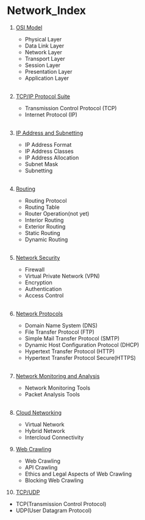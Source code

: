 # Network_Index

1. [OSI Model](https://github.com/ChoiJeonSeok/TIL/blob/master/CS/Network/Network_CS_Knowledge/OSI_Model.md)
   - Physical Layer
   - Data Link Layer
   - Network Layer
   - Transport Layer
   - Session Layer
   - Presentation Layer
   - Application Layer
<br><br>

2. [TCP/IP Protocol Suite](https://github.com/ChoiJeonSeok/TIL/blob/master/CS/Network/Network_CS_Knowledge/TCP_IP.md)
   - Transmission Control Protocol (TCP)
   - Internet Protocol (IP)
<br><br>

3. [IP Address and Subnetting](https://github.com/ChoiJeonSeok/TIL/blob/master/CS/Network/Network_CS_Knowledge/IP_Addressing_and_Subnetting.md)
   - IP Address Format
   - IP Address Classes
   - IP Address Allocation
   - Subnet Mask
   - Subnetting
<br><br>

4. [Routing](https://github.com/ChoiJeonSeok/TIL/blob/master/CS/Network/Network_CS_Knowledge/Routing.md)
   - Routing Protocol
   - Routing Table
   - Router Operation(not yet)
   - Interior Routing
   - Exterior Routing
   - Static Routing
   - Dynamic Routing
<br><br>

5. [Network Security](https://github.com/ChoiJeonSeok/TIL/blob/master/CS/Network/Network_CS_Knowledge/Network_Security.md)
   - Firewall
   - Virtual Private Network (VPN)
   - Encryption
   - Authentication
   - Access Control
<br><br>

6. [Network Protocols](https://github.com/ChoiJeonSeok/TIL/blob/master/CS/Network/Network_CS_Knowledge/Network_Protocols.md)
   - Domain Name System (DNS)
   - File Transfer Protocol (FTP)
   - Simple Mail Transfer Protocol (SMTP)
   - Dynamic Host Configuration Protocol (DHCP)
   - Hypertext Transfer Protocol (HTTP)
   - Hypertext Transfer Protocol Secure(HTTPS)
<br><br>

7. [Network Monitoring and Analysis](https://github.com/ChoiJeonSeok/TIL/blob/master/CS/Network/Network_CS_Knowledge/Network_Monitoring_Analysis.md)
   - Network Monitoring Tools
   - Packet Analysis Tools
<br><br>

8. [Cloud Networking](https://github.com/ChoiJeonSeok/TIL/blob/master/CS/Network/Network_CS_Knowledge/Cloud_Networking.md)
   - Virtual Network
   - Hybrid Network
   - Intercloud Connectivity

9. [Web Crawling](https://github.com/ChoiJeonSeok/TIL/blob/master/CS/Network/Network_CS_Knowledge/Web_Crawling.md)
   - Web Crawling
   - API Crawling
   - Ethics and Legal Aspects of Web Crawling
   - Blocking Web Crawling

10. [TCP/UDP](https://github.com/ChoiJeonSeok/TIL/blob/master/CS/Network/Network_CS_Knowledge/TCP_UDP.md)
   - TCP(Transmission Control Protocol)
   - UDP(User Datagram Protocol)
